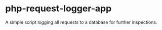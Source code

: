 # php-request-logger-app
A simple script logging all requests to a database for further inspections.
